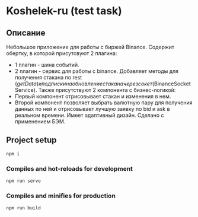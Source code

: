 # Koshelek-ru (test task)

## Описание
Небольшое приложение для работы с биржей Binance.
Содержит обертку, в которой присутсвуют 2 плагина:
* 1 плагин - шина событий. 
* 2 плагин - сервис для работы с binance. Добавляет методы для получения стакана по rest ($getData) и подписки на обновление стакана через сокет ($BinanceSocketService). 
Также присутствуют 2 компонента с бизнес-логикой: 
* Первый компонент отрисовывает стакан и изменения в нем.
* Второй компонент позволяет выбрать валютную пару для получения данных по ней и отрисовывает лучшую заявку по bid и ask в реальном времени.
Имеет адаптивный дизайн.
Сделано с применением БЭМ.

## Project setup
```
npm i
```

### Compiles and hot-reloads for development
```
npm run serve
```

### Compiles and minifies for production
```
npm run build
```

